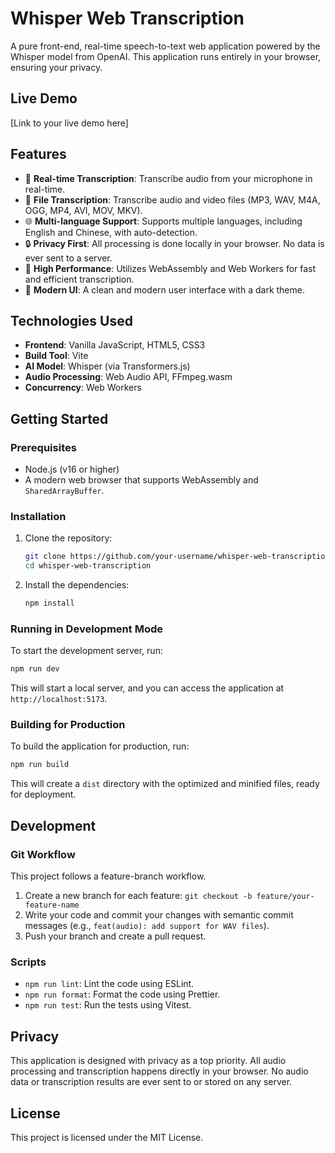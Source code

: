 # Whisper Web Transcription

A pure front-end, real-time speech-to-text web application powered by the Whisper model from OpenAI. This application runs entirely in your browser, ensuring your privacy.

## Live Demo

[Link to your live demo here]

## Features

-   🎤 **Real-time Transcription**: Transcribe audio from your microphone in real-time.
-   📁 **File Transcription**: Transcribe audio and video files (MP3, WAV, M4A, OGG, MP4, AVI, MOV, MKV).
-   🌐 **Multi-language Support**: Supports multiple languages, including English and Chinese, with auto-detection.
-   🔒 **Privacy First**: All processing is done locally in your browser. No data is ever sent to a server.
-   🚀 **High Performance**: Utilizes WebAssembly and Web Workers for fast and efficient transcription.
-   🎨 **Modern UI**: A clean and modern user interface with a dark theme.

## Technologies Used

-   **Frontend**: Vanilla JavaScript, HTML5, CSS3
-   **Build Tool**: Vite
-   **AI Model**: Whisper (via Transformers.js)
-   **Audio Processing**: Web Audio API, FFmpeg.wasm
-   **Concurrency**: Web Workers

## Getting Started

### Prerequisites

-   Node.js (v16 or higher)
-   A modern web browser that supports WebAssembly and `SharedArrayBuffer`.

### Installation

1.  Clone the repository:
    ```bash
    git clone https://github.com/your-username/whisper-web-transcription.git
    cd whisper-web-transcription
    ```

2.  Install the dependencies:
    ```bash
    npm install
    ```

### Running in Development Mode

To start the development server, run:

```bash
npm run dev
```

This will start a local server, and you can access the application at `http://localhost:5173`.

### Building for Production

To build the application for production, run:

```bash
npm run build
```

This will create a `dist` directory with the optimized and minified files, ready for deployment.

## Development

### Git Workflow

This project follows a feature-branch workflow.

1.  Create a new branch for each feature: `git checkout -b feature/your-feature-name`
2.  Write your code and commit your changes with semantic commit messages (e.g., `feat(audio): add support for WAV files`).
3.  Push your branch and create a pull request.

### Scripts

-   `npm run lint`: Lint the code using ESLint.
-   `npm run format`: Format the code using Prettier.
-   `npm run test`: Run the tests using Vitest.

## Privacy

This application is designed with privacy as a top priority. All audio processing and transcription happens directly in your browser. No audio data or transcription results are ever sent to or stored on any server.

## License

This project is licensed under the MIT License.